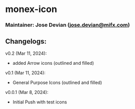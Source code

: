 # monex-icon

### Maintainer: Jose Devian (jose.devian@mifx.com)

## Changelogs:
v0.2 (Mar 11, 2024):
- added Arrow icons (outlined and filled)

v0.1 (Mar 11, 2024):
- General Purpose Icons (outlined and filled)

v0.0.1 (Mar 8, 2024):
- Initial Push with test icons
